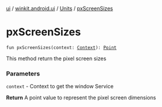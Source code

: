 [ui](../../index.md) / [winkit.android.ui](../index.md) / [Units](index.md) / [pxScreenSizes](./px-screen-sizes.md)

# pxScreenSizes

`fun pxScreenSizes(context: `[`Context`](https://developer.android.com/reference/android/content/Context.html)`): `[`Point`](https://developer.android.com/reference/android/graphics/Point.html)

This method return the pixel screen sizes

### Parameters

`context` - Context to get the window Service

**Return**
A point value to represent the pixel screen dimensions


